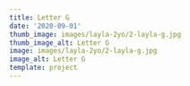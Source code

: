 ```yaml
--- 
title: Letter G
date: '2020-09-01'
thumb_image: images/layla-2yo/2-layla-g.jpg
thumb_image_alt: Letter G
image: images/layla-2yo/2-layla-g.jpg
image_alt: Letter G
template: project
---
```

